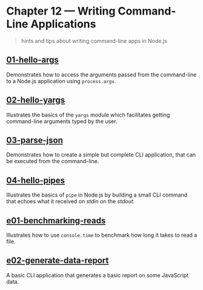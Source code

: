 # Chapter 12 &mdash; Writing Command-Line Applications
> hints and tips about writing command-line apps in Node.js

## [01-hello-args](./01-hello-args/)
Demonstrates how to access the arguments passed from the command-line to a Node.js application using `process.argv`.

## [02-hello-yargs](./02-hello-yargs/)
Illustrates the basics of the `yargs` module which facilitates getting command-line arguments typed by the user.

## [03-parse-json](./03-parse-json/)
Demonstrates how to create a simple but complete CLI application, that can be executed from the command-line.

## [04-hello-pipes](./04-hello-pipes/)
Illustrates the basics of `pipe` in Node.js by building a small CLI command that echoes what it received on *stdin* on the *stdout*.

## [e01-benchmarking-reads](./e01-benchmarking-reads/)
Illustrates how to use `console.time` to benchmark how long it takes to read a file.

## [e02-generate-data-report](./e02-generate-data-report/)
A basic CLI application that generates a basic report on some JavaScript data.